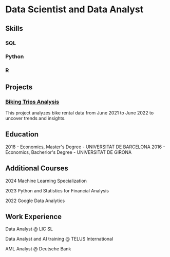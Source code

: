 # Data Scientist and Data Analyst

## Skills
### SQL
### Python
### R

## Projects

### [Biking Trips Analysis](https://github.com/ChristianIPG/biking-trips-analysis)
This project analyzes bike rental data from June 2021 to June 2022 to uncover trends and insights.


## Education
2018 - Economics, Master's Degree - UNIVERSITAT DE BARCELONA
2016 - Economics, Bacherlor's Degree - UNIVERSITAT DE GIRONA

## Additional Courses
2024 Machine Learning Specialization

2023 Python and Statistics for Financial Analysis

2022 Google Data Analytics

## Work Experience
Data Analyst @ LIC SL

Data Analyst and AI training @ TELUS International

AML Analyst @ Deutsche Bank

